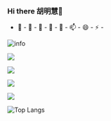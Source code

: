 ### Hi there 胡明慧👋

 - 🔭 - 🌱 - 👯 - 🤔 - 💬 - 📫 - 😄 - ⚡ -


![info](https://github-readme-stats.vercel.app/api?username=hmh1424638006&show_icons=true&count_private=true&hide=prs&theme=default_repocard)

![](https://visitor-badge.glitch.me/badge?page_id=hmh1424638006.readme)

![](http://antzuhl.cn:4000/get/@hmh1424638006.readme)

[![](https://img.shields.io/badge/OS-Arch%20Linux-33aadd?style=flat-square&logo=arch-linux&logoColor=ffffff)](https://www.archlinux.org/)

![](https://img.shields.io/badge/-Nintendo%20Switch-e60012?style=flat-square&logo=nintendo%20switch&logoColor=ffffff)

![Top Langs](https://github-readme-stats.vercel.app/api/top-langs/?username=hmh1424638006)




